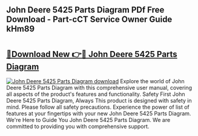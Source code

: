 ## John Deere 5425 Parts Diagram PDf Free Download - Part-cCT Service Owner Guide kHm89

# <h2><a href="http://dflexz.blite.top/?on=John+Deere+5425+Parts+Diagram">🔗Download New 👉🔴 John Deere 5425 Parts Diagram</a></h2>

[![John Deere 5425 Parts Diagram download](https://i.imgur.com/lujVjoI.png)](http://dflexz.blite.top/?on=John+Deere+5425+Parts+Diagram)
Explore the world of John Deere 5425 Parts Diagram with this comprehensive user manual, covering all aspects of the product's features and functionality. Safety First John Deere 5425 Parts Diagram, Always This product is designed with safety in mind. Please follow all safety precautions. Experience the power of list of features at your fingertips with your new John Deere 5425 Parts Diagram. We're Here to Guide You John Deere 5425 Parts Diagram. We are committed to providing you with comprehensive support.
